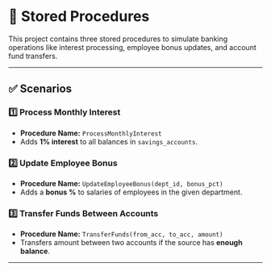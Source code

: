 # 🧾 Stored Procedures

This project contains three stored procedures to simulate banking operations like interest processing, employee bonus updates, and account fund transfers.

---

## ✅ Scenarios

### 1️⃣ Process Monthly Interest
- **Procedure Name:** `ProcessMonthlyInterest`
- Adds **1% interest** to all balances in `savings_accounts`.

### 2️⃣ Update Employee Bonus
- **Procedure Name:** `UpdateEmployeeBonus(dept_id, bonus_pct)`
- Adds a **bonus %** to salaries of employees in the given department.

### 3️⃣ Transfer Funds Between Accounts
- **Procedure Name:** `TransferFunds(from_acc, to_acc, amount)`
- Transfers amount between two accounts if the source has **enough balance**.

---

